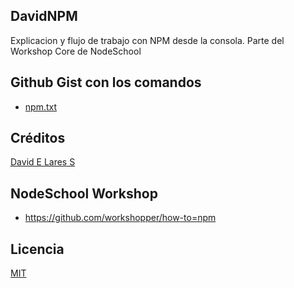 ## DavidNPM
	
Explicacion y flujo de trabajo con NPM desde la consola. Parte del Workshop Core de NodeSchool

## Github Gist con los comandos
- [npm.txt](https://gist.github.com/davidlares/77819bb989d865d5cc778f444f20288f)

## Créditos
[David E Lares S](https://davidlares.com)

## NodeSchool Workshop
- https://github.com/workshopper/how-to=npm

## Licencia
[MIT](https://opensource.org/licenses/MIT)

